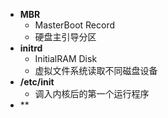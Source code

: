 - **MBR**
	- MasterBoot Record
	- 硬盘主引导分区
- **initrd**
	- InitialRAM Disk
	- 虚拟文件系统读取不同磁盘设备
- **/etc/init**
	- 调入内核后的第一个运行程序
- **
<!--stackedit_data:
eyJoaXN0b3J5IjpbLTIwNDUxMjMzNjksNDE2NzA1MjE1LC02OD
A5NzA0NDgsLTE0MzkwMTQyOTIsLTEyODk5NDE3NjVdfQ==
-->